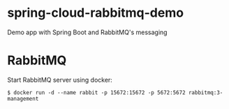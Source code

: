 # spring-cloud-rabbitmq-demo
Demo app with Spring Boot and RabbitMQ's messaging

# RabbitMQ
Start RabbitMQ server using docker:
```
$ docker run -d --name rabbit -p 15672:15672 -p 5672:5672 rabbitmq:3-management
```
